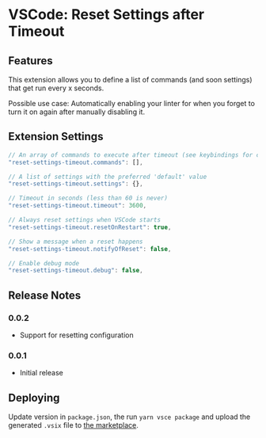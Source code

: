 # VSCode: Reset Settings after Timeout

## Features

This extension allows you to define a list of commands (and soon settings) that get run every x seconds.

Possible use case: Automatically enabling your linter for when you forget to turn it on again after manually disabling it.

## Extension Settings

```js
// An array of commands to execute after timeout (see keybindings for commands)
"reset-settings-timeout.commands": [],

// A list of settings with the preferred 'default' value
"reset-settings-timeout.settings": {},

// Timeout in seconds (less than 60 is never)
"reset-settings-timeout.timeout": 3600,

// Always reset settings when VSCode starts
"reset-settings-timeout.resetOnRestart": true,

// Show a message when a reset happens
"reset-settings-timeout.notifyOfReset": false,

// Enable debug mode
"reset-settings-timeout.debug": false,
```

## Release Notes

### 0.0.2

- Support for resetting configuration

### 0.0.1

- Initial release

## Deploying

Update version in `package.json`, the run `yarn vsce package` and upload the generated `.vsix` file to [the marketplace](https://marketplace.visualstudio.com/manage/publishers/).
